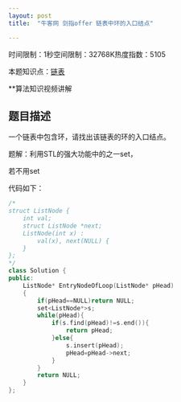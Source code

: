 ```yaml
---
layout: post
title:  "牛客网 剑指offer 链表中环的入口结点"

---
```

时间限制：1秒空间限制：32768K热度指数：5105

本题知识点：[链表](https://www.nowcoder.com/questionCenter?questionTypes=000100&mutiTagIds=580)

**算法知识视频讲解

## 题目描述

一个链表中包含环，请找出该链表的环的入口结点。





题解：利用STL的强大功能中的之一set，

若不用set

代码如下：

```c++
/*
struct ListNode {
    int val;
    struct ListNode *next;
    ListNode(int x) :
        val(x), next(NULL) {
    }
};
*/
class Solution {
public:
    ListNode* EntryNodeOfLoop(ListNode* pHead)
    {
        if(pHead==NULL)return NULL;
		set<ListNode*>s;
        while(pHead){
            if(s.find(pHead)!=s.end()){
                return pHead;
            }else{
                s.insert(pHead);
                pHead=pHead->next;
            }
        }
        return NULL;
    }
};
```

